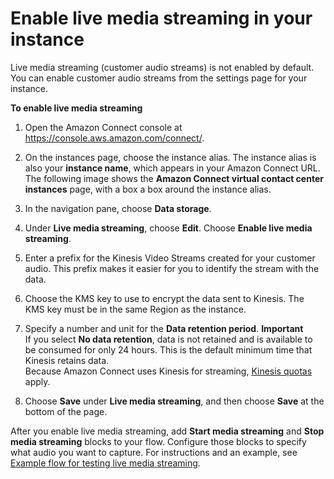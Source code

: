 # Enable live media streaming in your instance<a name="enable-live-media-streams"></a>

Live media streaming \(customer audio streams\) is not enabled by default\. You can enable customer audio streams from the settings page for your instance\.

**To enable live media streaming**

1. Open the Amazon Connect console at [https://console\.aws\.amazon\.com/connect/](https://console.aws.amazon.com/connect/)\.

1. On the instances page, choose the instance alias\. The instance alias is also your **instance name**, which appears in your Amazon Connect URL\. The following image shows the **Amazon Connect virtual contact center instances** page, with a box a box around the instance alias\.

1. In the navigation pane, choose **Data storage**\.

1. Under **Live media streaming**, choose **Edit**\. Choose **Enable live media streaming**\.

1. Enter a prefix for the Kinesis Video Streams created for your customer audio\. This prefix makes it easier for you to identify the stream with the data\.

1. Choose the KMS key to use to encrypt the data sent to Kinesis\. The KMS key must be in the same Region as the instance\. 

1. Specify a number and unit for the **Data retention period**\.
**Important**  
If you select **No data retention**, data is not retained and is available to be consumed for only 24 hours\. This is the default minimum time that Kinesis retains data\.  
Because Amazon Connect uses Kinesis for streaming, [Kinesis quotas](https://docs.aws.amazon.com/streams/latest/dev/service-sizes-and-limits.html) apply\.

1. Choose **Save** under **Live media streaming**, and then choose **Save** at the bottom of the page\.

After you enable live media streaming, add **Start media streaming** and **Stop media streaming** blocks to your flow\. Configure those blocks to specify what audio you want to capture\. For instructions and an example, see [Example flow for testing live media streaming](use-media-streams-blocks.md)\.
